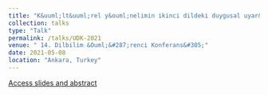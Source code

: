 ```yaml
---
title: "K&uuml;lt&uuml;rel y&ouml;nelimin ikinci dildeki duygusal uyar&#305;lma ve bask&#305;nl&#305;&#287;a etkisi [Effect of Cultural Orientation on Emotional Arousal and Dominance in L2 English]"
collection: talks
type: "Talk"
permalink: /talks/UDK-2021
venue: " 14. Dilbilim &Ouml;&#287;renci Konferans&#305;"
date: 2021-05-08
location: "Ankara, Turkey"
---
```


[Access slides and abstract](https://github.com/kelesonur/bounsignlab-verbalfluency/tree/main/UDK34%20Paper%20Presentation%20(Turkish))

